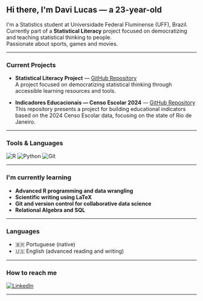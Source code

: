 ## Hi there, I'm Davi Lucas — a 23-year-old

I'm a Statistics student at Universidade Federal Fluminense (UFF), Brazil.  
Currently part of a **Statistical Literacy** project focused on democratizing and teaching statistical thinking to people.  
Passionate about sports, games and movies.

---

### Current Projects

- **Statistical Literacy Project** — [GitHub Repository](https://github.com/SEU-USUARIO/SEU-REPOSITORIO)  
  A project focused on democratizing statistical thinking through accessible learning resources and tools.

- **Indicadores Educacionais — Censo Escolar 2024** — [GitHub Repository](https://github.com/KianeSassaki/IndEducacionais)  
  This repository presents a project for building educational indicators based on the 2024 Censo Escolar data, focusing on the state of Rio de Janeiro.

---


### Tools & Languages

![R](https://img.shields.io/badge/-R-276DC3?style=flat&logo=R&logoColor=white)
![Python](https://img.shields.io/badge/-Python-3776AB?style=flat&logo=python&logoColor=white)
![Git](https://img.shields.io/badge/-Git-F05032?style=flat&logo=git&logoColor=white)

---

### I'm currently learning

- **Advanced R programming and data wrangling**  
- **Scientific writing using LaTeX**  
- **Git and version control for collaborative data science**
- **Relational Algebra and SQL**

---

### Languages

- 🇧🇷 Portuguese (native)
- 🇺🇸 English (advanced reading and writing)

---

### How to reach me

[![LinkedIn](https://img.shields.io/badge/-LinkedIn-blue?style=flat&logo=linkedin&logoColor=white)](https://linkedin.com/in/SEU-LINKEDIN)

---
